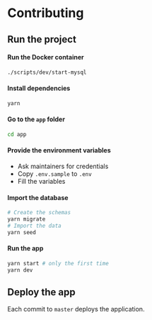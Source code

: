 # Contributing

## Run the project

#### Run the Docker container

```sh
./scripts/dev/start-mysql
```

#### Install dependencies

```sh
yarn
```

#### Go to the `app` folder

```sh
cd app
```

#### Provide the environment variables

- Ask maintainers for credentials
- Copy `.env.sample` to `.env`
- Fill the variables

#### Import the database

```sh
# Create the schemas
yarn migrate
# Import the data
yarn seed
```

#### Run the app

```sh
yarn start # only the first time
yarn dev
```

## Deploy the app

Each commit to `master` deploys the application.
